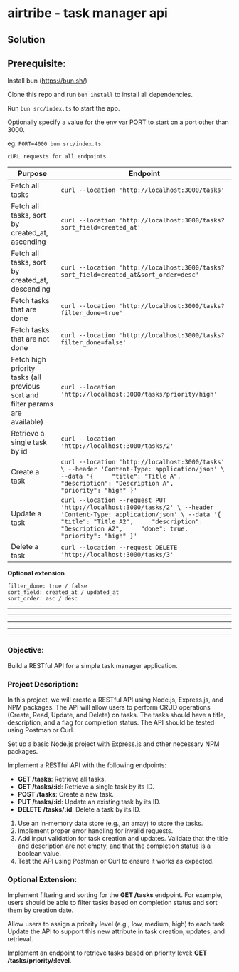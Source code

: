 # airtribe - task manager api

## Solution

## Prerequisite:

Install bun (https://bun.sh/)

Clone this repo and run `bun install` to install all dependencies.

Run `bun src/index.ts` to start the app.

Optionally specify a value for the env var PORT to start on a port other than 3000.

eg: `PORT=4000 bun src/index.ts`.

`cURL requests for all endpoints`

| Purpose                                                                       | Endpoint                                                                                                                                                                                                                              |
|-------------------------------------------------------------------------------|---------------------------------------------------------------------------------------------------------------------------------------------------------------------------------------------------------------------------------------|
| Fetch all tasks                                                               | ```curl --location 'http://localhost:3000/tasks'```                                                                                                                                                                                   |
| Fetch all tasks, sort by created_at, ascending                                | ```curl --location 'http://localhost:3000/tasks?sort_field=created_at'```                                                                                                                                                             |
| Fetch all tasks, sort by created_at, descending                               | ```curl --location 'http://localhost:3000/tasks?sort_field=created_at&sort_order=desc'```                                                                                                                                             |
| Fetch tasks that are done                                                     | ```curl --location 'http://localhost:3000/tasks?filter_done=true'```                                                                                                                                                                  |
| Fetch tasks that are not done                                                 | ```curl --location 'http://localhost:3000/tasks?filter_done=false'```                                                                                                                                                                 |
| Fetch high priority tasks (all previous sort and filter params are available) | ```curl --location 'http://localhost:3000/tasks/priority/high'```                                                                                                                                                                     |
| Retrieve a single task by id                                                  | ```curl --location 'http://localhost:3000/tasks/2'```                                                                                                                                                                                 |
| Create a task                                                                 | ```curl --location 'http://localhost:3000/tasks' \ --header 'Content-Type: application/json' \ --data '{     "title": "Title A",     "description": "Description A",     "priority": "high" }'```                                     |
| Update a task                                                                 | ```curl --location --request PUT 'http://localhost:3000/tasks/2' \ --header 'Content-Type: application/json' \ --data '{     "title": "Title A2",     "description": "Description A2",     "done": true,     "priority": "high" }'``` |
| Delete a task                                                                 | ```curl --location --request DELETE 'http://localhost:3000/tasks/3'```                                                                                                                                                                |


**Optional extension**

```
filter_done: true / false
sort_field: created_at / updated_at
sort_order: asc / desc
```

------------------------------------------------------------------------------------------
------------------------------------------------------------------------------------------
------------------------------------------------------------------------------------------
------------------------------------------------------------------------------------------
------------------------------------------------------------------------------------------

### Objective:

Build a RESTful API for a simple task manager application.

### Project Description:

In this project, we will create a RESTful API using Node.js, Express.js, and NPM packages. The API will allow users to perform CRUD operations (Create, Read, Update, and Delete) on tasks. The tasks should have a title, description, and a flag for completion status. The API should be tested using Postman or Curl.

Set up a basic Node.js project with Express.js and other necessary NPM packages.

Implement a RESTful API with the following endpoints:

- **GET /tasks**: Retrieve all tasks.
- **GET /tasks/:id**: Retrieve a single task by its ID.
- **POST /tasks**: Create a new task.
- **PUT /tasks/:id**: Update an existing task by its ID.
- **DELETE /tasks/:id**: Delete a task by its ID.

1. Use an in-memory data store (e.g., an array) to store the tasks.
2. Implement proper error handling for invalid requests.
3. Add input validation for task creation and updates. Validate that the title and description are not empty, and that the completion status is a boolean value.
4. Test the API using Postman or Curl to ensure it works as expected.

### Optional Extension:

Implement filtering and sorting for the **GET /tasks** endpoint. For example, users should be able to filter tasks based on completion status and sort them by creation date.

Allow users to assign a priority level (e.g., low, medium, high) to each task. Update the API to support this new attribute in task creation, updates, and retrieval.

Implement an endpoint to retrieve tasks based on priority level: **GET /tasks/priority/:level**.
